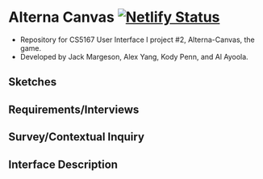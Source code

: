 # Alterna Canvas [![Netlify Status](https://api.netlify.com/api/v1/badges/e95ad3bc-f0b6-4f6c-a9bf-4f142cf130e9/deploy-status)](https://app.netlify.com/sites/alterna-canvas/deploys)
- Repository for CS5167 User Interface I project #2, Alterna-Canvas, the game.
- Developed by Jack Margeson, Alex Yang, Kody Penn, and Al Ayoola.

## Sketches

## Requirements/Interviews

## Survey/Contextual Inquiry

## Interface Description
